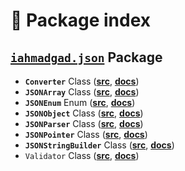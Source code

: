 # 📄 Package index

## [**`iahmadgad.json`**](https://github.com/iAhmadGad/Java-JSON-Handler/tree/main/src/iahmadgad/json) Package
- **`Converter`** Class ([**src**](https://github.com/iAhmadGad/Java-JSON-Handler/blob/main/src/iahmadgad/json/Converter.java), [**docs**]())
- **`JSONArray`** Class ([**src**](https://github.com/iAhmadGad/Java-JSON-Handler/blob/main/src/iahmadgad/json/JSONArray.java), [**docs**]())
- **`JSONEnum`** Enum ([**src**](https://github.com/iAhmadGad/Java-JSON-Handler/blob/main/src/iahmadgad/json/JSONEnum.java), [**docs**]())
- **`JSONObject`** Class ([**src**](https://github.com/iAhmadGad/Java-JSON-Handler/blob/main/src/iahmadgad/json/JSONObject.java), [**docs**]())
- **`JSONParser`** Class ([**src**](https://github.com/iAhmadGad/Java-JSON-Handler/blob/main/src/iahmadgad/json/JSONParser.java), [**docs**]())
- **`JSONPointer`** Class ([**src**](https://github.com/iAhmadGad/Java-JSON-Handler/blob/main/src/iahmadgad/json/JSONPointer.java), [**docs**]())
- **`JSONStringBuilder`** Class ([**src**](https://github.com/iAhmadGad/Java-JSON-Handler/blob/main/src/iahmadgad/json/JSONStringBuilder.java), [**docs**]())
- `Validator` Class ([**src**](https://github.com/iAhmadGad/Java-JSON-Handler/blob/main/src/iahmadgad/json/Validator.java), [**docs**]())
